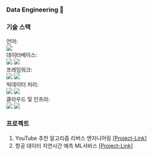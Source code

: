 ### Data Engineering 👋

### 기술 스택
언어:<br>
  <img src="https://img.shields.io/badge/python-3776AB?style=for-the-badge&logo=python&logoColor=white"><br>
데이터베이스:<br> 
  <img src="https://img.shields.io/badge/mysql-4479A1?style=for-the-badge&logo=mysql&logoColor=white">
  <img src="https://img.shields.io/badge/postgresql-4169E1?style=for-the-badge&logo=mysql&logoColor=white"><br>
프레임워크:<br>
  <img src="https://img.shields.io/badge/flask-000000?style=for-the-badge&logo=flask&logoColor=white">
  <img src="https://img.shields.io/badge/FastAPI-009688?style=for-the-badge&logo=fastapi&logoColor=white"><br>
빅데이터 처리:<br>
  <img src="https://img.shields.io/badge/apachespark-E25A1C?style=for-the-badge&logo=apachespark&logoColor=white">
  <img src="https://img.shields.io/badge/elasticsearch-005571?style=for-the-badge&logo=elasticsearch&logoColor=white"><br>
클라우드 및 인프라:<br>
  <img src="https://img.shields.io/badge/amazonaws-232F3E?style=for-the-badge&logo=amazonaws&logoColor=white"> 
  <img src="https://img.shields.io/badge/docker-2496ED?style=for-the-badge&logo=docker&logoColor=white">
</div>

### 프로젝트
1. YouTube 추천 알고리즘 리버스 엔지니어링 [[Project-Link]](https://github.com/znkus1/final-project)
2. 항공 데이터 지연시간 예측 ML서비스 [[Project-Link]](https://github.com/znkus1/k8s_project)
<!--
**znkus1/znkus1** is a ✨ _special_ ✨ repository because its `README.md` (this file) appears on your GitHub profile.

Here are some ideas to get you started:

- 🔭 I’m currently working on ...
- 🌱 I’m currently learning ...
- 👯 I’m looking to collaborate on ...
- 🤔 I’m looking for help with ...
- 💬 Ask me about ...
- 📫 How to reach me: ...
- 😄 Pronouns: ...
- ⚡ Fun fact: ...
-->
